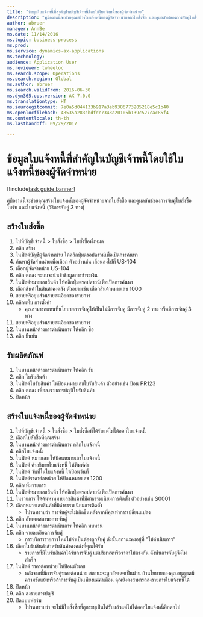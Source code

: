 ```yaml
--- 
title: "ข้อมูลใบแจ้งหนี้ที่สำคัญในบัญชีเจ้าหนี้โดยใช้ใบแจ้งหนี้ของผู้จัดจำหน่าย"
description: "คู่มืองานนี้จะช่วยคุณสร้างใบแจ้งหนี้ของผู้จัดจำหน่ายจากใบสั่งซื้อ และดูผลลัพธ์ของการจับคู่ใบสั่งซื้อ ใบรับ และใบแจ้งหนี้ (วิธีการจับคู่ 3 ทาง)"
author: abruer
manager: AnnBe
ms.date: 11/14/2016
ms.topic: business-process
ms.prod: 
ms.service: dynamics-ax-applications
ms.technology: 
audience: Application User
ms.reviewer: twheeloc
ms.search.scope: Operations
ms.search.region: Global
ms.author: abruer
ms.search.validFrom: 2016-06-30
ms.dyn365.ops.version: AX 7.0.0
ms.translationtype: HT
ms.sourcegitcommit: 7e0a5d044133b917a3eb9386773205218e5c1b40
ms.openlocfilehash: 48535a283cbdfdc7343a20105b139c527cac85f4
ms.contentlocale: th-th
ms.lasthandoff: 09/29/2017

---
```

# <a name="key-invoice-data-into-accounts-payable-using-a-vendor-invoice"></a>ข้อมูลใบแจ้งหนี้ที่สำคัญในบัญชีเจ้าหนี้โดยใช้ใบแจ้งหนี้ของผู้จัดจำหน่าย

[!include[task guide banner](../../includes/task-guide-banner.md)]

คู่มืองานนี้จะช่วยคุณสร้างใบแจ้งหนี้ของผู้จัดจำหน่ายจากใบสั่งซื้อ และดูผลลัพธ์ของการจับคู่ใบสั่งซื้อ ใบรับ และใบแจ้งหนี้ (วิธีการจับคู่ 3 ทาง)


## <a name="create-a-purchase-order"></a>สร้างใบสั่งซื้อ
1. ไปที่บัญชีเจ้าหนี้ > ใบสั่งซื้อ > ใบสั่งซื้อทั้งหมด
2. คลิก สร้าง
3. ในฟิลด์บัญชีผู้จัดจำหน่าย ให้คลิกปุ่มดรอปดาวน์เพื่อเปิดการค้นหา
4. ค้นหาผู้จัดจำหน่ายเพื่อเลือก  ตัวอย่างเช่น เลื่อนลงไปที่ US-104
5. เลือกผู้จัดจำหน่าย US-104
6. คลิก ตกลง ระบบจะนำเข้าข้อมูลการชำระเงิน
7. ในฟิลด์หมายเลขสินค้า ให้คลิกปุ่มดรอปดาวน์เพื่อเปิดการค้นหา
8. เลือกสินค้าในสินค้าคงคลัง  ตัวอย่างเช่น เลือกสินค้าหมายเลข 1000
9. ขยายหรือยุบส่วนรายละเอียดของรายการ
10. คลิกแท็บ การตั้งค่า
    * คุณสามารถแทนที่นโยบายการจับคู่ให้เป็นไม่มีการจับคู่ มีการจับคู่ 2 ทาง หรือมีการจับคู่ 3 ทาง  
11. ขยายหรือยุบส่วนรายละเอียดของรายการ
12. ในบานหน้าต่างการดำเนินการ ให้คลิก ซื้อ
13. คลิก ยืนยัน

## <a name="receive-the-products"></a>รับผลิตภัณฑ์
1. ในบานหน้าต่างการดำเนินการ ให้คลิก รับ
2. คลิก ใบรับสินค้า
3. ในฟิลด์ใบรับสินค้า ให้ป้อนหมายเลขใบรับสินค้า  ตัวอย่างเช่น ป้อน PR123
4. คลิก ตกลง เพื่อลงรายการบัญชีใบรับสินค้า
5. ปิดหน้า

## <a name="create-a-vendor-invoice"></a>สร้างใบแจ้งหนี้ของผู้จัดจำหน่าย
1. ไปที่บัญชีเจ้าหนี้ > ใบสั่งซื้อ > ใบสั่งซื้อที่ได้รับแต่ไม่ได้ออกใบแจ้งหนี้
2. เลือกใบสั่งซื้อที่คุณสร้าง
3. ในบานหน้าต่างการดำเนินการ คลิกใบแจ้งหนี้
4. คลิกใบแจ้งหนี้
5. ในฟิลด์ หมายเลข ให้ป้อนหมายเลขใบแจ้งหนี้
6. ในฟิลด์ คำอธิบายใบแจ้งหนี้ ให้พิมพ์ค่า
7. ในฟิลด์ วันที่ในใบแจ้งหนี้ ให้ป้อนวันที่
8. ในฟิลด์ราคาต่อหน่วย ให้ป้อนหมายเลข 1200
9. คลิกเพิ่มรายการ
10. ในฟิลด์หมายเลขสินค้า ให้คลิกปุ่มดรอปดาวน์เพื่อเปิดการค้นหา
11. ในรายการ ให้ค้นหาหมายเลขสินค้าที่มีค่าธรรมเนียมการติดตั้ง  ตัวอย่างเช่น S0001
12. เลือกหมายเลขสินค้าที่มีค่าธรรมเนียมการติดตั้ง
    * โปรดทราบว่า การจับคู่จะไม่เกิดขึ้นหลังจากที่คุณทำการเปลี่ยนแปลง  
13. คลิก อัพเดตสถานะการจับคู่
14. ในบานหน้าต่างการดำเนินการ ให้คลิก ทบทวน
15. คลิก รายละเอียดการจับคู่
    * การบริการรายการใหม่ไม่จำเป็นต้องถูกจับคู่ ดังนั้นสถานะคงอยู่ที่ "ไม่ดำเนินการ"  
16. เลือกใบรับสินค้าสำหรับสินค้าคงคลังที่คุณได้รับ
    * รายการที่มีใบรับสินค้าได้รับการจับคู่ แต่ปริมาณหรือราคาไม่ตรงกัน ดังนั้นการจับคู่จึงไม่สำเร็จ  
17. ในฟิลด์ ราคาต่อหน่วย ให้ป้อนตัวเลข
    * หลังจากที่มีการจับคู่ราคาต่อหน่วย สถานะจะถูกอัพเดตเป็นผ่าน ถ้านโยบายของคุณอนุญาตมีความขัดแย้งหรือถ้าการจับคู่เป็นเพียงแค่คำเตือน คุณยังคงสามารถลงรายการใบแจ้งหนี้ได้  
18. ปิดหน้า
19. คลิก ลงรายการบัญชี
20. ปิดแบบฟอร์ม
    * โปรดทราบว่า จะไม่มีใบสั่งซื้อที่ถูกระบุเป็นได้รับแล้วแต่ไม่ได้ออกใบแจ้งหนี้อีกต่อไป  


